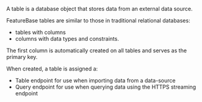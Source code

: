 A table is a database object that stores data from an external data source.

FeatureBase tables are similar to those in traditional relational databases:
* tables with columns
* columns with data types and constraints.

The first column is automatically created on all tables and serves as the primary key.

When created, a table is assigned a:
* Table endpoint for use when importing data from a data-source
* Query endpoint for use when querying data using the HTTPS streaming endpoint
